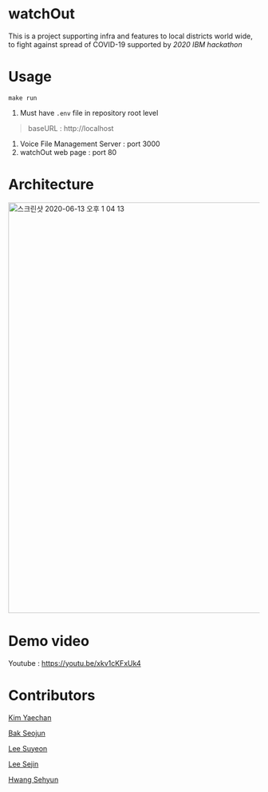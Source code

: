 # watchOut
This is a project supporting infra and features to local districts world wide, to fight against spread of COVID-19 supported by *2020 IBM hackathon*

# Usage

```
make run
```

1. Must have ```.env``` file in repository root level

> baseURL : http://localhost
1. Voice File Management Server : port 3000
2. watchOut web page : port 80

# Architecture
<img width="823" alt="스크린샷 2020-06-13 오후 1 04 13" src="https://user-images.githubusercontent.com/48001093/84559552-8ce84580-ad76-11ea-8198-07e238e6ca1b.png">

# Demo video
Youtube : https://youtu.be/xkv1cKFxUk4

# Contributors
[Kim Yaechan](https://github.com/LukeKim32)

[Bak Seojun](https://github.com/bakseo3060)

[Lee Suyeon](https://github.com/suyeon0506)

[Lee Sejin](https://github.com/sjlee2016)

[Hwang Sehyun](https://github.com/hwangse)

